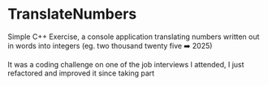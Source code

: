 # TranslateNumbers

Simple C++ Exercise, a console application translating numbers written out in words into integers (eg. two thousand twenty five ➡️ 2025)

It was a coding challenge on one of the job interviews I attended, I just refactored and improved it since taking part 

